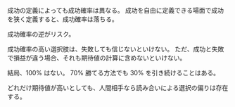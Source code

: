 成功の定義によっても成功確率は異なる。
成功を自由に定義できる場面で成功を狭く定義すると、成功確率は落ちる。

成功確率の逆がリスク。

成功確率の高い選択肢は、失敗しても信じないといけない。
ただ、成功と失敗で損益が違う場合、それも期待値の計算に含めないといけない。

結局、100% はない。
70% 勝てる方法でも 30% を引き続けることはある。

どれだけ期待値が高いとしても、人間相手なら読み合いによる選択の偏りは存在する。
